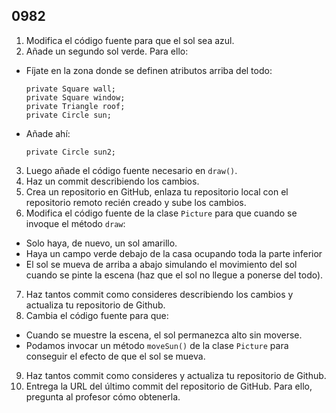 ## 0982

1. Modifica el código fuente para que el sol sea azul.
2. Añade un segundo sol verde. Para ello:
  * Fíjate en la zona donde se definen atributos arriba del todo:
    ```
    private Square wall;
    private Square window;
    private Triangle roof;
    private Circle sun;
    ```  
    
  * Añade ahí:
    ```
    private Circle sun2;
    ```
3. Luego añade el código fuente necesario en `draw()`.
4. Haz un commit describiendo los cambios.
5. Crea un repositorio en GitHub, enlaza tu repositorio local con el repositorio remoto recién creado y sube los cambios.
6. Modifica el código fuente de la clase `Picture` para que cuando se invoque el método `draw`:
  * Solo haya, de nuevo, un sol amarillo.
  * Haya un campo verde debajo de la casa ocupando toda la parte inferior
  * El sol se mueva de arriba a abajo simulando el movimiento del sol cuando se pinte la escena (haz que el sol no llegue a ponerse del todo).
7. Haz tantos commit como consideres describiendo los cambios y actualiza tu repositorio de Github.
8. Cambia el código fuente para que:
  * Cuando se muestre la escena, el sol permanezca alto sin moverse.
  * Podamos invocar un método `moveSun()` de la clase `Picture` para conseguir el efecto de que el sol se mueva.
9. Haz tantos commit como consideres y actualiza tu repositorio de Github.
10. Entrega la URL del último commit del repositorio de GitHub. Para ello, pregunta al profesor cómo obtenerla.

